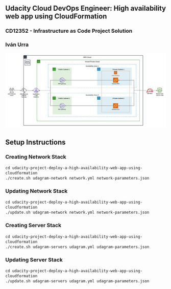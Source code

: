 ## Udacity Cloud DevOps Engineer: High availability web app using CloudFormation
### CD12352 - Infrastructure as Code Project Solution
### Iván Urra

![Architecture](./infrastructure-diagram.jpeg)

## Setup Instructions
### Creating Network Stack
```
cd udacity-project-deploy-a-high-availability-web-app-using-cloudformation
./create.sh udagram-network network.yml network-parameters.json
```

### Updating Network Stack
```
cd udacity-project-deploy-a-high-availability-web-app-using-cloudformation
./update.sh udagram-network network.yml network-parameters.json
```

### Creating Server Stack
```
cd udacity-project-deploy-a-high-availability-web-app-using-cloudformation
./create.sh udagram-servers udagram.yml udagram-parameters.json
```

### Updating Server Stack
```
cd udacity-project-deploy-a-high-availability-web-app-using-cloudformation
./update.sh udagram-servers udagram.yml udagram-parameters.json
```